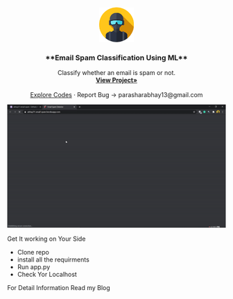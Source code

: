 <br />
<p align="center">
  <a href="https://github.com/github_Abhayparashar/email_spam">
    <img src="static/profile.png" alt="Logo" width="80" height="80">
  </a>

  <h3 align="center"> **Email Spam Classification Using ML** </h3>

  <p align="center">
Classify whether an email is spam or not.
    <br />
    <a href=" https://abhay31-email-spam.herokuapp.com/"><strong>View Project»</strong></a>
    <br />
    <br />
    <a href="https://github.com/Abhayparashar31/email_spam">Explore Codes</a>
    ·
    <a>Report Bug -> parasharabhay13@gmail.com</a>
    
  </p>
</p>
<a href="https://github.com/github_Abhayparashar/email-spam">
    <img src="static/demo.gif" alt="Demo">
  </a>


Get It working on Your Side
 * Clone repo
 * install all the requirments
 * Run app.py 
 * Check Yor Localhost
 

For Detail Information Read my Blog

